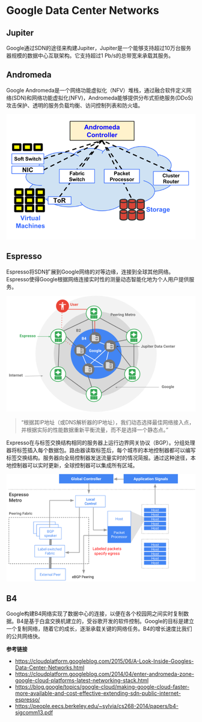 # Google Data Center Networks

## Jupiter

Google通过SDN的途径来构建Jupiter，Jupiter是一个能够支持超过10万台服务器规模的数据中心互联架构。它支持超过1 Pb/s的总带宽来承载其服务。

## Andromeda

Google Andromeda是一个网络功能虚拟化（NFV）堆栈，通过融合软件定义网络(SDN)和网络功能虚拟化(NFV)，Andromeda能够提供分布式拒绝服务(DDoS)攻击保护、透明的服务负载均衡、访问控制列表和防火墙。

![](andromeda.png)

## Espresso

Espresso将SDN扩展到Google网络的对等边缘，连接到全球其他网络。Espresso使得Google根据网络连接实时性的测量动态智能化地为个人用户提供服务。

![](1.png)

> “根据其IP地址（或DNS解析器的IP地址），我们动态选择最佳网络接入点，并根据实际的性能数据重新平衡流量，而不是选择一个静态点。”

Expresso在与标签交换结构相同的服务器上运行边界网关协议（BGP）。分组处理器将标签插入每个数据包。路由器读取标签后，每个城市的本地控制器都可以编写标签交换结构。服务器向全局控制器发送流量实时的情况简报。通过这种途径，本地控制器可以实时更新，全球控制器可以集成所有区域。

![](2.png)

## B4

Google构建B4网络实现了数据中心的连接，以便在各个校园网之间实时复制数据。B4是基于白盒交换机建立的，受谷歌开发的软件控制。Google的目标是建立一个复制网络，随着它的成长，逐渐承载关键的网络任务。B4的增长速度比我们的公共网络快。


**参考链接**

- <https://cloudplatform.googleblog.com/2015/06/A-Look-Inside-Googles-Data-Center-Networks.html>
- <https://cloudplatform.googleblog.com/2014/04/enter-andromeda-zone-google-cloud-platforms-latest-networking-stack.html>
- <https://blog.google/topics/google-cloud/making-google-cloud-faster-more-available-and-cost-effective-extending-sdn-public-internet-espresso/>
- <https://people.eecs.berkeley.edu/~sylvia/cs268-2014/papers/b4-sigcomm13.pdf>
